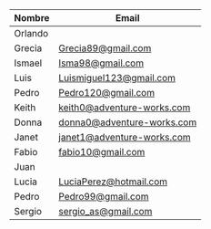 |Nombre|Email|
|---|---|
|Orlando                                           ||
|Grecia                                            |Grecia89@gmail.com|
|Ismael                                            |Isma98@gmail.com|
|Luis                                              |Luismiguel123@gmail.com|
|Pedro                                             |Pedro120@gmail.com|
|Keith                                             |keith0@adventure-works.com|
|Donna                                             |donna0@adventure-works.com|
|Janet                                             |janet1@adventure-works.com|
|Fabio                                             |fabio10@gmail.com|
|Juan                                              ||
|Lucia                                             |LuciaPerez@hotmail.com|
|Pedro                                             |Pedro99@gmail.com|
|Sergio                                            |sergio_as@gmail.com|
